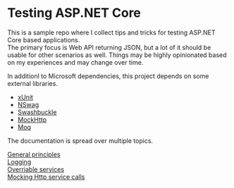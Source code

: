 # Testing ASP.NET Core

This is a sample repo where I collect tips and tricks for testing ASP.NET Core based applications.  
The primary focus is Web API returning JSON, but a lot of it should be usable for other scenarios as well. 
Things may be highly opinionated based on my experiences and may change over time. 

In additionl to Microsoft dependencies, this project depends on some external libraries. 

- [xUnit](https://xunit.net)
- [NSwag](https://github.com/RicoSuter/NSwag)
- [Swashbuckle](https://github.com/domaindrivendev/Swashbuckle.AspNetCore)
- [MockHttp](https://github.com/richardszalay/mockhttp)
- [Moq](https://github.com/moq)

The documentation is spread over multiple topics. 

[General principles](docs/Principles.md)  
[Logging](docs/Logging.md)  
[Overriable services](docs/OverridableService.md)  
[Mocking Http service calls](docs/MockHttp.md)  

